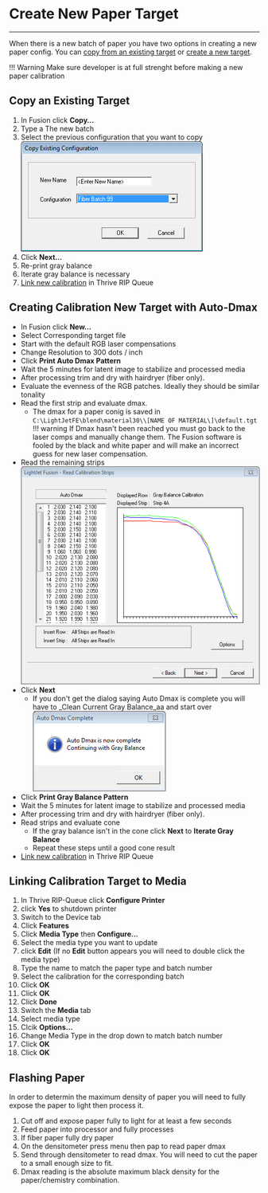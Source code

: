 # Create New Paper Target

---

When there is a new batch of paper you have two options in creating a new paper config. You can [copy from an existing target](#copy-an-existing-target) or [create a new target](#creating-calibration-new-target-with-auto-dmax).

!!! Warning
    Make sure developer is at full strenght before making a new paper calibration


## Copy an Existing Target

1. In Fusion click **Copy…**
2. Type a The new batch
3. Select the previous configuration that you want to copy  
![ ](/images/fusion-copy-config.png)
4. Click **Next…**
5. Re-print gray balance
6. Iterate gray balance is necessary
7. [Link new calibration](#linking-calibration-target-to-media) in Thrive RIP Queue


## Creating Calibration New Target with Auto-Dmax

- In Fusion click **New…**
- Select Corresponding target file
- Start with the default RGB laser compensations
- Change Resolution to 300 dots / inch
- Click **Print Auto Dmax Pattern**
- Wait the 5 minutes for latent image to stabilize and processed media
- After processing trim and dry with hairdryer (fiber only).
- Evaluate the evenness of the RGB patches. Ideally they should be similar tonality
- Read the first strip and evaluate dmax.
    - The dmax for a paper conig is saved in `C:\LightJetFE\blend\material30\\[NAME OF MATERIAL\]\default.tgt`
!!! warning
    If Dmax hasn't been reached you must go back to the laser comps and manually change them. The Fusion software is fooled by the black and white paper and will make an incorrect guess for new laser compensation.
- Read the remaining strips  
![](/images/fusion-dmax-strips.png)
- Click **Next**
    - If you don't get the dialog saying Auto Dmax is complete you will have to _Clean Current Gray Balance_aa and start over  
![](/images/fusion-auto-dmax-complete.png)
- Click **Print Gray Balance Pattern**
- Wait the 5 minutes for latent image to stabilize and processed media
- After processing trim and dry with hairdryer (fiber only).
- Read strips and evaluate cone
    - If the gray balance isn't in the cone click **Next** to **Iterate Gray Balance**
    - Repeat these steps until a good cone result
- [Link new calibration](#linking-calibration-target-to-media) in Thrive RIP Queue

## Linking Calibration Target to Media

1. In Thrive RIP-Queue click **Configure Printer**
2. click **Yes** to shutdown printer
3. Switch to the Device tab
4. Click **Features**
5. Click **Media Type** then **Configure…**
6. Select the media type you want to update
7. click **Edit** (If no **Edit** button appears you will need to double click the media type)
8. Type the name to match the paper type and batch number
9. Select the calibration for the corresponding batch
10. Click **OK**
11. Click **OK**
12. Click **Done**
13. Switch the **Media** tab
14. Select media type
15. Clcik **Options…**
16. Change Media Type in the drop down to match batch number
17. Click **OK**
18. Click **OK**


## Flashing Paper

In order to determin the maximum density of paper you will need to fully expose the paper to light then process it.

1. Cut off and expose paper fully to light for at least a few seconds
2. Feed paper into processor and fully processes
3. If fiber paper fully dry paper
4. On the densitometer press menu then pap to read paper dmax
5. Send through densitometer to read dmax. You will need to cut the paper to a small enough size to fit.
6. Dmax reading is the absolute maximum black density for the paper/chemistry combination.


